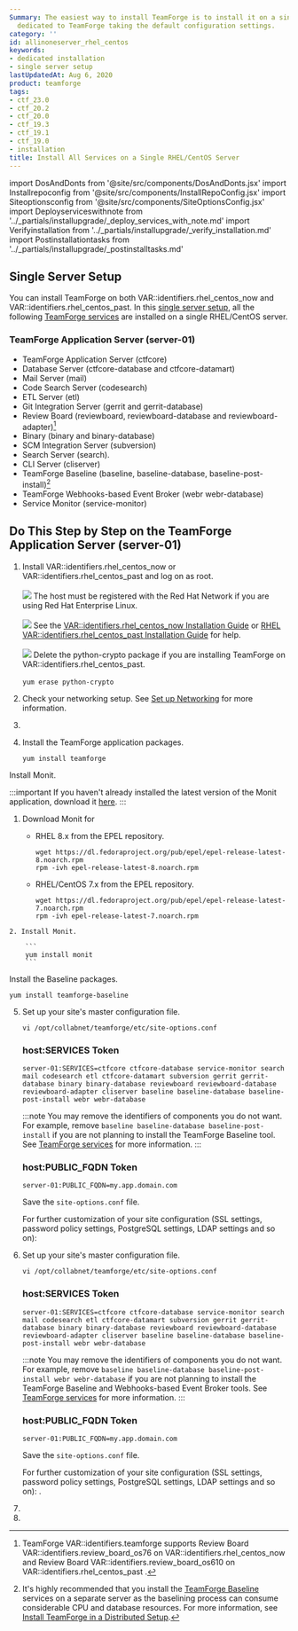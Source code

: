```yaml
---
Summary: The easiest way to install TeamForge is to install it on a single server,
  dedicated to TeamForge taking the default configuration settings.
category: ''
id: allinoneserver_rhel_centos
keywords:
- dedicated installation
- single server setup
lastUpdatedAt: Aug 6, 2020
product: teamforge
tags:
- ctf_23.0
- ctf_20.2
- ctf_20.0
- ctf_19.3
- ctf_19.1
- ctf_19.0
- installation
title: Install All Services on a Single RHEL/CentOS Server
---
```


import DosAndDonts from '@site/src/components/DosAndDonts.jsx'
import Installrepoconfig from '@site/src/components/InstallRepoConfig.jsx'
import Siteoptionsconfig from '@site/src/components/SiteOptionsConfig.jsx'
import Deployserviceswithnote from '../_partials/installupgrade/_deploy_services_with_note.md'
import Verifyinstallation from '../_partials/installupgrade/_verify_installation.md'
import Postinstallationtasks from '../_partials/installupgrade/_postinstalltasks.md'

<DosAndDonts />

<!-- Installation Dos and Don'ts -->

<!-- % unless site.output == "pdf" %
## Dos and Don'ts
<div markdown="1" class="panel panel-default">
<div class="panel-body" markdown="1">
% include installupgrade/install_dos_and_donts.html %
</div>
</div>
% endunless %

% unless site.output == "web" %
<h2>Dos and Don'ts</h2>
Before you begin, see [Installation Dos and Don'ts][for_pdf_installdosdonts].
% endunless % -->

<!-- Installation Dos and Don'ts -->

<!-- Installation Setup  -->

## Single Server Setup

You can install TeamForge on both VAR::identifiers.rhel_centos_now and VAR::identifiers.rhel_centos_past. In this [single server setup](../installpages/plan_your_installation_upgrade#singleordistributed), all the following [TeamForge services](../installpages/plan_your_installation_upgrade#teamforgeservices) are installed on a single RHEL/CentOS server.

### TeamForge Application Server (server-01)

* TeamForge Application Server (ctfcore)
* Database Server (ctfcore-database and ctfcore-datamart)
* Mail Server (mail)
* Code Search Server (codesearch)
* ETL Server (etl)
* Git Integration Server (gerrit and gerrit-database)
* Review Board (reviewboard, reviewboard-database and reviewboard-adapter)[^1]
* Binary (binary and binary-database)
* SCM Integration Server (subversion)
* Search Server (search).
* CLI Server (cliserver)
* TeamForge Baseline (baseline, baseline-database, baseline-post-install)[^2]
* TeamForge Webhooks-based Event Broker (webr webr-database)
* Service Monitor (service-monitor)

<!-- Installation Setup  -->

<!-- Installation Steps -->

## Do This Step by Step on the TeamForge Application Server (server-01)

1. Install VAR::identifiers.rhel_centos_now or VAR::identifiers.rhel_centos_past and log on as root.<br></br>
   ![](/docs/assets/images/status-success-small.png) The host must be registered with the Red Hat Network if you are using Red Hat Enterprise Linux.<br></br>
   ![](/docs/assets/images/status-success-small.png) See the [VAR::identifiers.rhel_centos_now Installation Guide](http://docs.redhat.com/docs/en-US/Red_Hat_Enterprise_Linux/7/html/Installation_Guide/index.html) or [RHEL VAR::identifiers.rhel_centos_past Installation Guide](http://docs.redhat.com/docs/en-US/Red_Hat_Enterprise_Linux/6/html/Installation_Guide/index.html) for help.<br></br>
   ![](/docs/assets/images/status-success-small.png) Delete the python-crypto package if you are installing TeamForge on VAR::identifiers.rhel_centos_past. <br></br>
      `yum erase python-crypto`
   
2. Check your networking setup. See [Set up Networking](../setupnetworking) for more information.

3. <Installrepoconfig />

4. Install the TeamForge application packages.
   
   ```shell
   yum install teamforge
   ````
<!-- see, https://forge.collab.net/sf/go/artf424155
   If you are installing TeamForge VAR::identifiers.teamforge on VAR::identifiers.rhel_centos_past, contact the [Digital.ai Support](https://support.digital.ai/) to get the `python-modules-sources-el7.zip` file and unzip it to `/opt/collabnet/teamforge/service/reviewboard/resources/SOURCES/python-modules-sources`.
      ```shell
      unzip python-modules-sources-el7.zip -d /opt/collabnet/teamforge/service/reviewboard/resources/SOURCES/python-modules-sources
      ````
   If you are installing TeamForge VAR::identifiers.teamforge on VAR::identifiers.rhel_centos_now, contact the [Digital.ai Support](https://support.digital.ai/) to get the `python-modules-sources-el8.zip` file and unzip it to `/opt/collabnet/teamforge/service/reviewboard/resources/SOURCES/python-modules-sources`.
      ```shell
      unzip python-modules-sources-el8.zip -d /opt/collabnet/teamforge/service/reviewboard/resources/SOURCES/python-modules-sources
      ```` 
-->

   Install Monit.

   :::important 
   If you haven't already installed the latest version of the Monit application, download it [here](https://dl.fedoraproject.org/pub/epel/7/x86_64/Packages/m/monit-5.30.0-1.el7.x86_64.rpm).
   :::

   1. Download Monit for


      * RHEL 8.x from the EPEL repository.

        ```
        wget https://dl.fedoraproject.org/pub/epel/epel-release-latest-8.noarch.rpm
        rpm -ivh epel-release-latest-8.noarch.rpm
        ```

      * RHEL/CentOS 7.x from the EPEL repository.

        ```
        wget https://dl.fedoraproject.org/pub/epel/epel-release-latest-7.noarch.rpm
        rpm -ivh epel-release-latest-7.noarch.rpm
        ```

    2. Install Monit.

        ```
        yum install monit
        ```

   Install the Baseline packages.
   ```shell
   yum install teamforge-baseline
   ````   
   
<!-- % unless site.output == "pdf" % -->
5. Set up your site's master configuration file.
   ```shell
   vi /opt/collabnet/teamforge/etc/site-options.conf
   ````
   ### host:SERVICES Token
   ```shell
   server-01:SERVICES=ctfcore ctfcore-database service-monitor search mail codesearch etl ctfcore-datamart subversion gerrit gerrit-database binary binary-database reviewboard reviewboard-database reviewboard-adapter cliserver baseline baseline-database baseline-post-install webr webr-database
   ````
   :::note 
   You may remove the identifiers of components you do not want. For example, remove `baseline baseline-database baseline-post-install` if you are not planning to install the TeamForge Baseline tool. See [TeamForge services](plan_your_installation_upgrade.html#teamforgeservices) for more information.
   :::

   ### host:PUBLIC_FQDN Token
   ```shell
   server-01:PUBLIC_FQDN=my.app.domain.com
   ````

   Save the `site-options.conf` file. 

   For further customization of your site configuration (SSL settings, password policy settings, PostgreSQL settings, LDAP settings and so on): <Siteoptionsconfig />

<!-- % endunless %

% unless site.output == "web" % -->
6. Set up your site's master configuration file.
   ```shell
   vi /opt/collabnet/teamforge/etc/site-options.conf
   ````
   ### host:SERVICES Token
   ```shell
   server-01:SERVICES=ctfcore ctfcore-database service-monitor search mail codesearch etl ctfcore-datamart subversion gerrit gerrit-database binary binary-database reviewboard reviewboard-database reviewboard-adapter cliserver baseline baseline-database baseline-post-install webr webr-database
   ````
   :::note
   You may remove the identifiers of components you do not want. For example, remove `baseline baseline-database baseline-post-install webr webr-database` if you are not planning to install the TeamForge Baseline and Webhooks-based Event Broker tools. See [TeamForge services](plan_your_installation_upgrade.html#teamforgeservices) for more information.
   :::

   ### host:PUBLIC_FQDN Token
   ```shell
   server-01:PUBLIC_FQDN=my.app.domain.com
   ````

   Save the `site-options.conf` file. 

   For further customization of your site configuration (SSL settings, password policy settings, PostgreSQL settings, LDAP settings and so on): <Siteoptionsconfig />.

1. <Deployserviceswithnote />

2. <Verifyinstallation />

<Postinstallationtasks />

<!-- Installation Steps -->

[^1]: TeamForge VAR::identifiers.teamforge supports Review Board VAR::identifiers.review_board_os76 on VAR::identifiers.rhel_centos_now and Review Board VAR::identifiers.review_board_os610 on VAR::identifiers.rhel_centos_past . 
[^2]: It's highly recommended that you install the [TeamForge Baseline](../BaselinePages/baseline-overview) services on a separate server as the baselining process can consume considerable CPU and database resources. For more information, see [Install TeamForge in a Distributed Setup](../installpages/distributed_install_rhel_centos).

